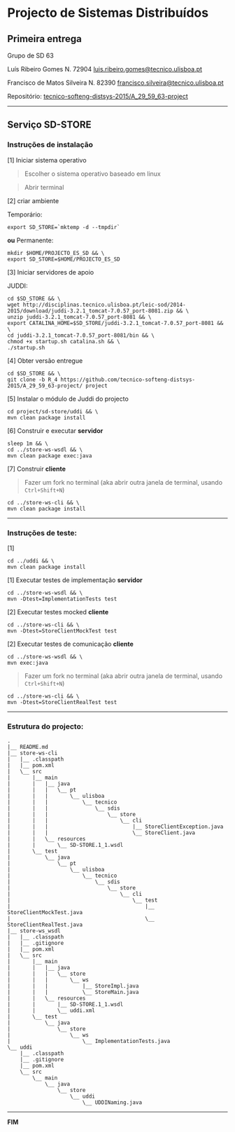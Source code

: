 # Projecto de Sistemas Distribuí­dos #

## Primeira entrega ##

Grupo de SD 63

Luís Ribeiro Gomes
    N. 72904
    luis.ribeiro.gomes@tecnico.ulisboa.pt
    
Francisco de Matos Silveira
    N. 82390
    francisco.silveira@tecnico.ulisboa.pt


Repositório:
[tecnico-softeng-distsys-2015/A_29_59_63-project](https://github.com/tecnico-softeng-distsys-2015/A_29_59_63-project/)

-------------------------------------------------------------------------------

## Serviço SD-STORE 

### Instruções de instalação 

[1] Iniciar sistema operativo

> Escolher o sistema operativo baseado em linux

> Abrir terminal

[2] criar ambiente

Temporário:

```
export SD_STORE=`mktemp -d --tmpdir`
```

**ou** Permanente:

```
mkdir $HOME/PROJECTO_ES_SD && \
export SD_STORE=$HOME/PROJECTO_ES_SD
```

[3] Iniciar servidores de apoio

JUDDI:

```
cd $SD_STORE && \
wget http://disciplinas.tecnico.ulisboa.pt/leic-sod/2014-2015/download/juddi-3.2.1_tomcat-7.0.57_port-8081.zip && \
unzip juddi-3.2.1_tomcat-7.0.57_port-8081 && \
export CATALINA_HOME=$SD_STORE/juddi-3.2.1_tomcat-7.0.57_port-8081 && \
cd juddi-3.2.1_tomcat-7.0.57_port-8081/bin && \
chmod +x startup.sh catalina.sh && \
./startup.sh
```

[4] Obter versão entregue

```
cd $SD_STORE && \
git clone -b R_4 https://github.com/tecnico-softeng-distsys-2015/A_29_59_63-project/ project
```

[5] Instalar o módulo de Juddi do projecto

```
cd project/sd-store/uddi && \
mvn clean package install
```

[6] Construir e executar **servidor**

```
sleep 1m && \
cd ../store-ws-wsdl && \
mvn clean package exec:java
```

[7] Construir **cliente**

> Fazer um fork no terminal (aka abrir outra janela de terminal, usando `Ctrl+Shift+N`)

```
cd ../store-ws-cli && \
mvn clean package install
```

-------------------------------------------------------------------------------

### Instruções de teste: ###
[1]

```
cd ../uddi && \
mvn clean package install
```

[1] Executar testes de implementação **servidor**

```
cd ../store-ws-wsdl && \
mvn -Dtest=ImplementationTests test
```

[2] Executar testes mocked **cliente**

```
cd ../store-ws-cli && \
mvn -Dtest=StoreClientMockTest test
```

[2] Executar testes de comunicação **cliente**

```
cd ../store-ws-wsdl && \
mvn exec:java
```

> Fazer um fork no terminal (aka abrir outra janela de terminal, usando `Ctrl+Shift+N`)

```
cd ../store-ws-cli && \
mvn -Dtest=StoreClientRealTest test
```

-------------------------------------------------------------------------------

### Estrutura do projecto: ###

    .
    |__ README.md
    |__ store-ws-cli
    |   |__ .classpath
    |   |__ pom.xml
    |   \__ src
    |       |__ main
    |       |   |__ java
    |       |   |   \__ pt
    |       |   |       \__ ulisboa
    |       |   |           \__ tecnico
    |       |   |               \__ sdis
    |       |   |                   \__ store
    |       |   |                       \__ cli
    |       |   |                           |__ StoreClientException.java
    |       |   |                           \__ StoreClient.java
    |       |   \__ resources
    |       |       \__ SD-STORE.1_1.wsdl
    |       \__ test
    |           \__ java
    |               \__ pt
    |                   \__ ulisboa
    |                       \__ tecnico
    |                           \__ sdis
    |                               \__ store
    |                                   \__ cli
    |                                       \__ test
    |                                           |__ StoreClientMockTest.java
    |                                           \__ StoreClientRealTest.java
    |__ store-ws_wsdl
    |   |__ .classpath
    |   |__ .gitignore
    |   |__ pom.xml
    |   \__ src
    |       |__ main
    |       |   |__ java
    |       |   |   \__ store
    |       |   |       \__ ws
    |       |   |           |__ StoreImpl.java
    |       |   |           \__ StoreMain.java
    |       |   \__ resources
    |       |       |__ SD-STORE.1_1.wsdl
    |       |       \__ uddi.xml
    |       \__ test
    |           \__ java
    |               \__ store
    |                   \__ ws
    |                       \__ ImplementationTests.java
    \__ uddi
        |__ .classpath
        |__ .gitignore
        |__ pom.xml
        \__ src
            \__ main
                \__ java
                    \__ store
                        \__ uddi
                            \__ UDDINaming.java



-------------------------------------------------------------------------------
**FIM**
